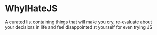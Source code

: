 # WhyIHateJS
A curated list containing things that will make you cry, re-evaluate about your decisions in life and feel disappointed at yourself for even trying JS
